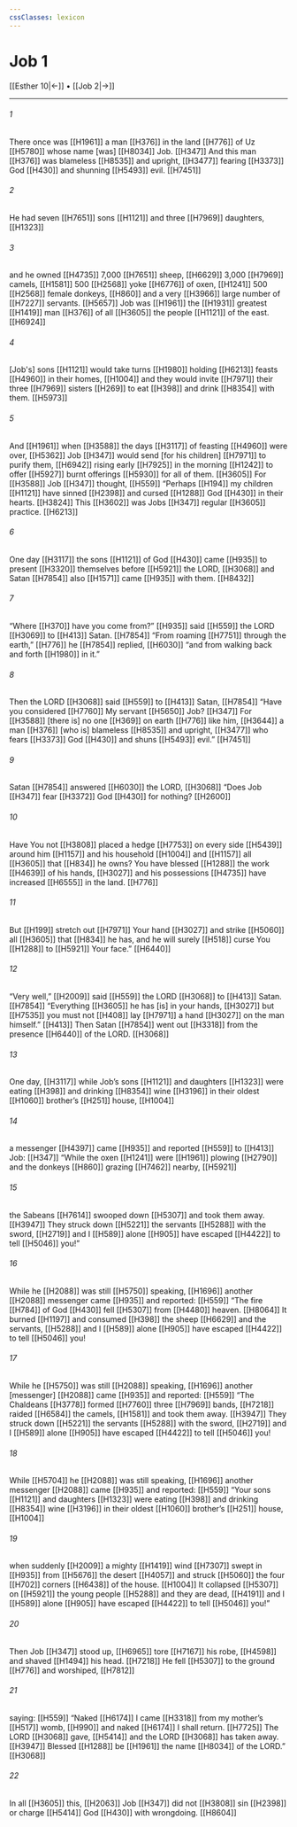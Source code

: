 ```yaml
---
cssClasses: lexicon
---
```


# Job 1

[[Esther 10|←]] • [[Job 2|→]]

---

###### 1
There once was [[H1961]] a man [[H376]] in the land [[H776]] of Uz [[H5780]] whose name [was] [[H8034]] Job. [[H347]] And this man [[H376]] was blameless [[H8535]] and upright, [[H3477]] fearing [[H3373]] God [[H430]] and shunning [[H5493]] evil. [[H7451]]

###### 2
He had seven [[H7651]] sons [[H1121]] and three [[H7969]] daughters, [[H1323]]

###### 3
and he owned [[H4735]] 7,000 [[H7651]] sheep, [[H6629]] 3,000 [[H7969]] camels, [[H1581]] 500 [[H2568]] yoke [[H6776]] of oxen, [[H1241]] 500 [[H2568]] female donkeys, [[H860]] and a very [[H3966]] large number of [[H7227]] servants. [[H5657]] Job was [[H1961]] the [[H1931]] greatest [[H1419]] man [[H376]] of all [[H3605]] the people [[H1121]] of the east. [[H6924]]

###### 4
[Job's] sons [[H1121]] would take turns [[H1980]] holding [[H6213]] feasts [[H4960]] in their homes, [[H1004]] and they would invite [[H7971]] their three [[H7969]] sisters [[H269]] to eat [[H398]] and drink [[H8354]] with them. [[H5973]]

###### 5
And [[H1961]] when [[H3588]] the days [[H3117]] of feasting [[H4960]] were over, [[H5362]] Job [[H347]] would send [for his children] [[H7971]] to purify them, [[H6942]] rising early [[H7925]] in the morning [[H1242]] to offer [[H5927]] burnt offerings [[H5930]] for all of them. [[H3605]] For [[H3588]] Job [[H347]] thought, [[H559]] “Perhaps [[H194]] my children [[H1121]] have sinned [[H2398]] and cursed [[H1288]] God [[H430]] in their hearts. [[H3824]] This [[H3602]] was Jobs [[H347]] regular [[H3605]] practice. [[H6213]]

###### 6
One day [[H3117]] the sons [[H1121]] of God [[H430]] came [[H935]] to present [[H3320]] themselves before [[H5921]] the LORD, [[H3068]] and Satan [[H7854]] also [[H1571]] came [[H935]] with them. [[H8432]]

###### 7
“Where [[H370]] have you come from?” [[H935]] said [[H559]] the LORD [[H3069]] to [[H413]] Satan. [[H7854]] “From roaming [[H7751]] through the earth,” [[H776]] he [[H7854]] replied, [[H6030]] “and from walking back and forth [[H1980]] in it.” 

###### 8
Then the LORD [[H3068]] said [[H559]] to [[H413]] Satan, [[H7854]] “Have you considered [[H7760]] My servant [[H5650]] Job? [[H347]] For [[H3588]] [there is] no one [[H369]] on earth [[H776]] like him, [[H3644]] a man [[H376]] [who is] blameless [[H8535]] and upright, [[H3477]] who fears [[H3373]] God [[H430]] and shuns [[H5493]] evil.” [[H7451]]

###### 9
Satan [[H7854]] answered [[H6030]] the LORD, [[H3068]] “Does Job [[H347]] fear [[H3372]] God [[H430]] for nothing? [[H2600]]

###### 10
Have You not [[H3808]] placed a hedge [[H7753]] on every side [[H5439]] around him [[H1157]] and his household [[H1004]] and [[H1157]] all [[H3605]] that [[H834]] he owns?  You have blessed [[H1288]] the work [[H4639]] of his hands, [[H3027]] and his possessions [[H4735]] have increased [[H6555]] in the land. [[H776]]

###### 11
But [[H199]] stretch out [[H7971]] Your hand [[H3027]] and strike [[H5060]] all [[H3605]] that [[H834]] he has,  and he will surely [[H518]] curse You [[H1288]] to [[H5921]] Your face.” [[H6440]]

###### 12
“Very well,” [[H2009]] said [[H559]] the LORD [[H3068]] to [[H413]] Satan. [[H7854]] “Everything [[H3605]] he has [is]  in your hands, [[H3027]] but [[H7535]] you must not [[H408]] lay [[H7971]] a hand [[H3027]] on the man himself.” [[H413]] Then Satan [[H7854]] went out [[H3318]] from the presence [[H6440]] of the LORD. [[H3068]]

###### 13
One day, [[H3117]] while Job’s sons [[H1121]] and daughters [[H1323]] were eating [[H398]] and drinking [[H8354]] wine [[H3196]] in their oldest [[H1060]] brother’s [[H251]] house, [[H1004]]

###### 14
a messenger [[H4397]] came [[H935]] and reported [[H559]] to [[H413]] Job: [[H347]] “While the oxen [[H1241]] were [[H1961]] plowing [[H2790]] and the donkeys [[H860]] grazing [[H7462]] nearby, [[H5921]]

###### 15
the Sabeans [[H7614]] swooped down [[H5307]] and took them away. [[H3947]] They struck down [[H5221]] the servants [[H5288]] with the sword, [[H2719]] and I [[H589]] alone [[H905]] have escaped [[H4422]] to tell [[H5046]] you!” 

###### 16
While he [[H2088]] was still [[H5750]] speaking, [[H1696]] another [[H2088]] messenger came [[H935]] and reported: [[H559]] “The fire [[H784]] of God [[H430]] fell [[H5307]] from [[H4480]] heaven. [[H8064]] It burned [[H1197]] and consumed [[H398]] the sheep [[H6629]] and the servants, [[H5288]] and I [[H589]] alone [[H905]] have escaped [[H4422]] to tell [[H5046]] you! 

###### 17
While he [[H5750]] was still [[H2088]] speaking, [[H1696]] another [messenger] [[H2088]] came [[H935]] and reported: [[H559]] “The Chaldeans [[H3778]] formed [[H7760]] three [[H7969]] bands, [[H7218]] raided [[H6584]] the camels, [[H1581]] and took them away. [[H3947]] They struck down [[H5221]] the servants [[H5288]] with the sword, [[H2719]] and I [[H589]] alone [[H905]] have escaped [[H4422]] to tell [[H5046]] you! 

###### 18
While [[H5704]] he [[H2088]] was still speaking, [[H1696]] another messenger [[H2088]] came [[H935]] and reported: [[H559]] “Your sons [[H1121]] and daughters [[H1323]] were eating [[H398]] and drinking [[H8354]] wine [[H3196]] in their oldest [[H1060]] brother’s [[H251]] house, [[H1004]]

###### 19
when suddenly [[H2009]] a mighty [[H1419]] wind [[H7307]] swept in [[H935]] from [[H5676]] the desert [[H4057]] and struck [[H5060]] the four [[H702]] corners [[H6438]] of the house. [[H1004]] It collapsed [[H5307]] on [[H5921]] the young people [[H5288]] and they are dead, [[H4191]] and I [[H589]] alone [[H905]] have escaped [[H4422]] to tell [[H5046]] you!” 

###### 20
Then Job [[H347]] stood up, [[H6965]] tore [[H7167]] his robe, [[H4598]] and shaved [[H1494]] his head. [[H7218]] He fell [[H5307]] to the ground [[H776]] and worshiped, [[H7812]]

###### 21
saying: [[H559]] “Naked [[H6174]] I came [[H3318]] from my mother’s [[H517]] womb, [[H990]] and naked [[H6174]] I shall return. [[H7725]] The LORD [[H3068]] gave, [[H5414]] and the LORD [[H3068]] has taken away. [[H3947]] Blessed [[H1288]] be [[H1961]] the name [[H8034]] of the LORD.” [[H3068]]

###### 22
In all [[H3605]] this, [[H2063]] Job [[H347]] did not [[H3808]] sin [[H2398]] or charge [[H5414]] God [[H430]] with wrongdoing. [[H8604]]

